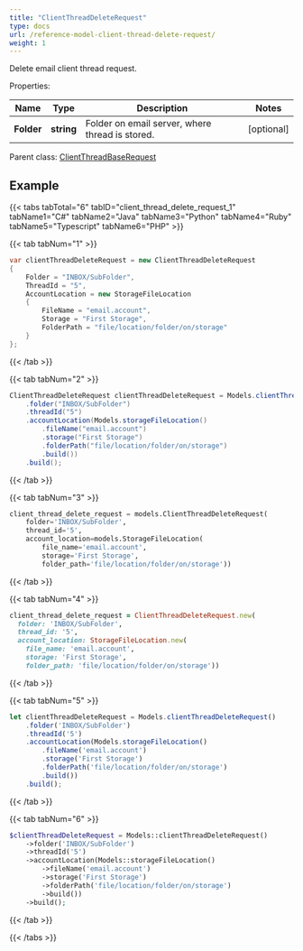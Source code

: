 ```yaml
---
title: "ClientThreadDeleteRequest"
type: docs
url: /reference-model-client-thread-delete-request/
weight: 1
---
```

Delete email client thread request.             

Properties:

Name | Type | Description | Notes
---- | ---- | ----------- | -----
**Folder** | **string** | Folder on email server, where thread is stored.              | [optional] 

Parent class: [ClientThreadBaseRequest](/email/reference-model-client-thread-base-request/)

## Example

{{< tabs tabTotal="6" tabID="client_thread_delete_request_1" tabName1="C#" tabName2="Java" tabName3="Python" tabName4="Ruby" tabName5="Typescript" tabName6="PHP" >}}

{{< tab tabNum="1" >}}

```csharp
var clientThreadDeleteRequest = new ClientThreadDeleteRequest
{
    Folder = "INBOX/SubFolder",
    ThreadId = "5",
    AccountLocation = new StorageFileLocation
    {
        FileName = "email.account",
        Storage = "First Storage",
        FolderPath = "file/location/folder/on/storage"
    }
};
```

{{< /tab >}}

{{< tab tabNum="2" >}}

```java
ClientThreadDeleteRequest clientThreadDeleteRequest = Models.clientThreadDeleteRequest()
    .folder("INBOX/SubFolder")
    .threadId("5")
    .accountLocation(Models.storageFileLocation()
        .fileName("email.account")
        .storage("First Storage")
        .folderPath("file/location/folder/on/storage")
        .build())
    .build();
```

{{< /tab >}}

{{< tab tabNum="3" >}}

```python
client_thread_delete_request = models.ClientThreadDeleteRequest(
    folder='INBOX/SubFolder',
    thread_id='5',
    account_location=models.StorageFileLocation(
        file_name='email.account',
        storage='First Storage',
        folder_path='file/location/folder/on/storage'))
```

{{< /tab >}}

{{< tab tabNum="4" >}}

```ruby
client_thread_delete_request = ClientThreadDeleteRequest.new(
  folder: 'INBOX/SubFolder',
  thread_id: '5',
  account_location: StorageFileLocation.new(
    file_name: 'email.account',
    storage: 'First Storage',
    folder_path: 'file/location/folder/on/storage'))
```

{{< /tab >}}

{{< tab tabNum="5" >}}

```typescript
let clientThreadDeleteRequest = Models.clientThreadDeleteRequest()
    .folder('INBOX/SubFolder')
    .threadId('5')
    .accountLocation(Models.storageFileLocation()
        .fileName('email.account')
        .storage('First Storage')
        .folderPath('file/location/folder/on/storage')
        .build())
    .build();
```

{{< /tab >}}

{{< tab tabNum="6" >}}

```php
$clientThreadDeleteRequest = Models::clientThreadDeleteRequest()
    ->folder('INBOX/SubFolder')
    ->threadId('5')
    ->accountLocation(Models::storageFileLocation()
        ->fileName('email.account')
        ->storage('First Storage')
        ->folderPath('file/location/folder/on/storage')
        ->build())
    ->build();
```

{{< /tab >}}

{{< /tabs >}}

